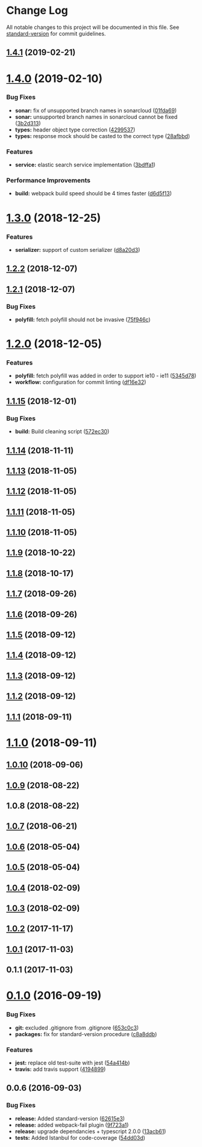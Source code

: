 # Change Log

All notable changes to this project will be documented in this file. See [standard-version](https://github.com/conventional-changelog/standard-version) for commit guidelines.

<a name="1.4.1"></a>
## [1.4.1](https://github.com/AlexeyPopovUA/advanced-logger/compare/v1.4.0...v1.4.1) (2019-02-21)



<a name="1.4.0"></a>
# [1.4.0](https://github.com/AlexeyPopovUA/advanced-logger/compare/v1.3.0...v1.4.0) (2019-02-10)


### Bug Fixes

* **sonar:** fix of unsupported branch names in sonarcloud ([01fda69](https://github.com/AlexeyPopovUA/advanced-logger/commit/01fda69))
* **sonar:** unsupported branch names in sonarcloud cannot be fixed ([3b2d313](https://github.com/AlexeyPopovUA/advanced-logger/commit/3b2d313))
* **types:** header object type correction ([4299537](https://github.com/AlexeyPopovUA/advanced-logger/commit/4299537))
* **types:** response mock should be casted to the correct type ([28afbbd](https://github.com/AlexeyPopovUA/advanced-logger/commit/28afbbd))


### Features

* **service:** elastic search service implementation ([3bdffa1](https://github.com/AlexeyPopovUA/advanced-logger/commit/3bdffa1))


### Performance Improvements

* **build:** webpack build speed should be 4 times faster ([d6d5f13](https://github.com/AlexeyPopovUA/advanced-logger/commit/d6d5f13))



<a name="1.3.0"></a>
# [1.3.0](https://github.com/AlexeyPopovUA/advanced-logger/compare/v1.2.2...v1.3.0) (2018-12-25)


### Features

* **serializer:** support of custom serializer ([d8a20d3](https://github.com/AlexeyPopovUA/advanced-logger/commit/d8a20d3))



<a name="1.2.2"></a>
## [1.2.2](https://github.com/AlexeyPopovUA/advanced-logger/compare/v1.2.1...v1.2.2) (2018-12-07)



<a name="1.2.1"></a>
## [1.2.1](https://github.com/AlexeyPopovUA/advanced-logger/compare/v1.2.0...v1.2.1) (2018-12-07)


### Bug Fixes

* **polyfill:** fetch polyfill should not be invasive ([75f946c](https://github.com/AlexeyPopovUA/advanced-logger/commit/75f946c))



<a name="1.2.0"></a>
# [1.2.0](https://github.com/AlexeyPopovUA/advanced-logger/compare/v1.1.15...v1.2.0) (2018-12-05)


### Features

* **polyfill:** fetch polyfill was added in order to support ie10 - ie11 ([5345d78](https://github.com/AlexeyPopovUA/advanced-logger/commit/5345d78))
* **workflow:** configuration for commit linting ([df16e32](https://github.com/AlexeyPopovUA/advanced-logger/commit/df16e32))



<a name="1.1.15"></a>
## [1.1.15](https://github.com/AlexeyPopovUA/advanced-logger/compare/v1.1.14...v1.1.15) (2018-12-01)


### Bug Fixes

* **build:** Build cleaning script ([572ec30](https://github.com/AlexeyPopovUA/advanced-logger/commit/572ec30))



<a name="1.1.14"></a>
## [1.1.14](https://github.com/AlexeyPopovUA/advanced-logger/compare/v1.1.13...v1.1.14) (2018-11-11)



<a name="1.1.13"></a>
## [1.1.13](https://github.com/AlexeyPopovUA/advanced-logger/compare/v1.1.11...v1.1.13) (2018-11-05)



<a name="1.1.12"></a>
## [1.1.12](https://github.com/AlexeyPopovUA/advanced-logger/compare/v1.1.11...v1.1.12) (2018-11-05)



<a name="1.1.11"></a>
## [1.1.11](https://github.com/AlexeyPopovUA/advanced-logger/compare/v1.1.10...v1.1.11) (2018-11-05)



<a name="1.1.10"></a>
## [1.1.10](https://github.com/AlexeyPopovUA/advanced-logger/compare/v1.1.9...v1.1.10) (2018-11-05)



<a name="1.1.9"></a>
## [1.1.9](https://github.com/AlexeyPopovUA/universal-logger/compare/v1.1.8...v1.1.9) (2018-10-22)



<a name="1.1.8"></a>
## [1.1.8](https://github.com/AlexeyPopovUA/universal-logger/compare/v1.1.7...v1.1.8) (2018-10-17)



<a name="1.1.7"></a>
## [1.1.7](https://github.com/AlexeyPopovUA/universal-logger/compare/v1.1.6...v1.1.7) (2018-09-26)



<a name="1.1.6"></a>
## [1.1.6](https://github.com/AlexeyPopovUA/universal-logger/compare/v1.0.9...v1.1.6) (2018-09-26)



<a name="1.1.5"></a>
## [1.1.5](https://github.com/AlexeyPopovUA/universal-logger/compare/v1.1.4...v1.1.5) (2018-09-12)



<a name="1.1.4"></a>
## [1.1.4](https://github.com/AlexeyPopovUA/universal-logger/compare/v1.1.3...v1.1.4) (2018-09-12)



<a name="1.1.3"></a>
## [1.1.3](https://github.com/AlexeyPopovUA/universal-logger/compare/v1.1.2...v1.1.3) (2018-09-12)



<a name="1.1.2"></a>
## [1.1.2](https://github.com/AlexeyPopovUA/universal-logger/compare/v1.1.1...v1.1.2) (2018-09-12)



<a name="1.1.1"></a>
## [1.1.1](https://github.com/AlexeyPopovUA/universal-logger/compare/v1.1.0...v1.1.1) (2018-09-11)



<a name="1.1.0"></a>
# [1.1.0](https://github.com/AlexeyPopovUA/universal-logger/compare/v1.0.10...v1.1.0) (2018-09-11)



<a name="1.0.10"></a>
## [1.0.10](https://github.com/AlexeyPopovUA/universal-logger/compare/v1.0.6...v1.0.10) (2018-09-06)



<a name="1.0.9"></a>
## [1.0.9](https://github.com/AlexeyPopovUA/universal-logger/compare/v1.0.8...v1.0.9) (2018-08-22)



<a name="1.0.8"></a>
## 1.0.8 (2018-08-22)



<a name="1.0.7"></a>
## [1.0.7](https://github.com/AlexeyPopovUA/universal-logger/compare/v1.0.6...v1.0.7) (2018-06-21)



<a name="1.0.6"></a>
## [1.0.6](https://github.com/AlexeyPopovUA/universal-logger/compare/v1.0.5...v1.0.6) (2018-05-04)



<a name="1.0.5"></a>
## [1.0.5](https://github.com/AlexeyPopovUA/universal-logger/compare/v1.0.4...v1.0.5) (2018-05-04)



<a name="1.0.4"></a>
## [1.0.4](https://github.com/AlexeyPopovUA/universal-logger/compare/v1.0.3...v1.0.4) (2018-02-09)



<a name="1.0.3"></a>
## [1.0.3](https://github.com/AlexeyPopovUA/universal-logger/compare/v1.0.2...v1.0.3) (2018-02-09)



<a name="1.0.2"></a>
## [1.0.2](https://github.com/AlexeyPopovUA/universal-logger/compare/v1.0.1...v1.0.2) (2017-11-17)



<a name="1.0.1"></a>
## [1.0.1](https://github.com/AlexeyPopovUA/universal-logger/compare/v0.1.1...v1.0.1) (2017-11-03)



<a name="0.1.1"></a>
## 0.1.1 (2017-11-03)



<a name="0.1.0"></a>
# [0.1.0](https://github.com/DxCx/ts-library-starter/compare/v0.0.6...v0.1.0) (2016-09-19)


### Bug Fixes

* **git:** excluded .gitignore from .gitignore ([653c0c3](https://github.com/DxCx/ts-library-starter/commit/653c0c3))
* **packages:** fix for standard-version procedure ([c8a8ddb](https://github.com/DxCx/ts-library-starter/commit/c8a8ddb))


### Features

* **jest:** replace old test-suite with jest ([54a414b](https://github.com/DxCx/ts-library-starter/commit/54a414b))
* **travis:** add travis support ([4194899](https://github.com/DxCx/ts-library-starter/commit/4194899))



<a name="0.0.6"></a>
## 0.0.6 (2016-09-03)


### Bug Fixes

* **release:** Added standard-version ([62615e3](https://github.com/DxCx/ts-library-starter/commit/62615e3))
* **release:** added webpack-fail plugin ([9f723a1](https://github.com/DxCx/ts-library-starter/commit/9f723a1))
* **release:** upgrade dependancies + typescript 2.0.0 ([13acb61](https://github.com/DxCx/ts-library-starter/commit/13acb61))
* **tests:** Added Istanbul for code-coverage ([54dd03d](https://github.com/DxCx/ts-library-starter/commit/54dd03d))
